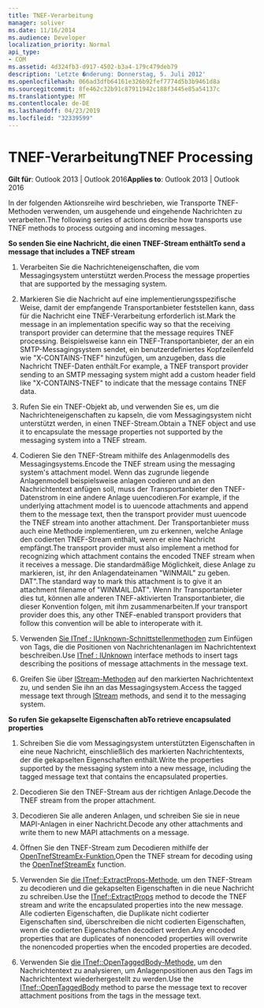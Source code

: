```yaml
---
title: TNEF-Verarbeitung
manager: soliver
ms.date: 11/16/2014
ms.audience: Developer
localization_priority: Normal
api_type:
- COM
ms.assetid: 4d324fb3-d917-4502-b3a4-179c479deb79
description: 'Letzte �nderung: Donnerstag, 5. Juli 2012'
ms.openlocfilehash: 066ad3dfb64161e326b92fef7774d5b3b9461d8a
ms.sourcegitcommit: 8fe462c32b91c87911942c188f3445e85a54137c
ms.translationtype: MT
ms.contentlocale: de-DE
ms.lasthandoff: 04/23/2019
ms.locfileid: "32339599"
---
```

# <a name="tnef-processing"></a><span data-ttu-id="69804-103">TNEF-Verarbeitung</span><span class="sxs-lookup"><span data-stu-id="69804-103">TNEF Processing</span></span>

  
  
<span data-ttu-id="69804-104">**Gilt für**: Outlook 2013 | Outlook 2016</span><span class="sxs-lookup"><span data-stu-id="69804-104">**Applies to**: Outlook 2013 | Outlook 2016</span></span> 
  
<span data-ttu-id="69804-105">In der folgenden Aktionsreihe wird beschrieben, wie Transporte TNEF-Methoden verwenden, um ausgehende und eingehende Nachrichten zu verarbeiten.</span><span class="sxs-lookup"><span data-stu-id="69804-105">The following series of actions describe how transports use TNEF methods to process outgoing and incoming messages.</span></span>
  
 <span data-ttu-id="69804-106">**So senden Sie eine Nachricht, die einen TNEF-Stream enthält**</span><span class="sxs-lookup"><span data-stu-id="69804-106">**To send a message that includes a TNEF stream**</span></span>
  
1. <span data-ttu-id="69804-107">Verarbeiten Sie die Nachrichteneigenschaften, die vom Messagingsystem unterstützt werden.</span><span class="sxs-lookup"><span data-stu-id="69804-107">Process the message properties that are supported by the messaging system.</span></span>
    
2. <span data-ttu-id="69804-108">Markieren Sie die Nachricht auf eine implementierungsspezifische Weise, damit der empfangende Transportanbieter feststellen kann, dass für die Nachricht eine TNEF-Verarbeitung erforderlich ist.</span><span class="sxs-lookup"><span data-stu-id="69804-108">Mark the message in an implementation specific way so that the receiving transport provider can determine that the message requires TNEF processing.</span></span> <span data-ttu-id="69804-109">Beispielsweise kann ein TNEF-Transportanbieter, der an ein SMTP-Messagingsystem sendet, ein benutzerdefiniertes Kopfzeilenfeld wie "X-CONTAINS-TNEF" hinzufügen, um anzugeben, dass die Nachricht TNEF-Daten enthält.</span><span class="sxs-lookup"><span data-stu-id="69804-109">For example, a TNEF transport provider sending to an SMTP messaging system might add a custom header field like "X-CONTAINS-TNEF" to indicate that the message contains TNEF data.</span></span>
    
3. <span data-ttu-id="69804-110">Rufen Sie ein TNEF-Objekt ab, und verwenden Sie es, um die Nachrichteneigenschaften zu kapseln, die vom Messagingsystem nicht unterstützt werden, in einen TNEF-Stream.</span><span class="sxs-lookup"><span data-stu-id="69804-110">Obtain a TNEF object and use it to encapsulate the message properties not supported by the messaging system into a TNEF stream.</span></span>
    
4. <span data-ttu-id="69804-111">Codieren Sie den TNEF-Stream mithilfe des Anlagenmodells des Messagingsystems.</span><span class="sxs-lookup"><span data-stu-id="69804-111">Encode the TNEF stream using the messaging system's attachment model.</span></span> <span data-ttu-id="69804-112">Wenn das zugrunde liegende Anlagenmodell beispielsweise anlagen codieren und an den Nachrichtentext anfügen soll, muss der Transportanbieter den TNEF-Datenstrom in eine andere Anlage uuencodieren.</span><span class="sxs-lookup"><span data-stu-id="69804-112">For example, if the underlying attachment model is to uuencode attachments and append them to the message text, then the transport provider must uuencode the TNEF stream into another attachment.</span></span> <span data-ttu-id="69804-113">Der Transportanbieter muss auch eine Methode implementieren, um zu erkennen, welche Anlage den codierten TNEF-Stream enthält, wenn er eine Nachricht empfängt.</span><span class="sxs-lookup"><span data-stu-id="69804-113">The transport provider must also implement a method for recognizing which attachment contains the encoded TNEF stream when it receives a message.</span></span> <span data-ttu-id="69804-114">Die standardmäßige Möglichkeit, diese Anlage zu markieren, ist, ihr den Anlagendateinamen "WINMAIL" zu geben. DAT".</span><span class="sxs-lookup"><span data-stu-id="69804-114">The standard way to mark this attachment is to give it an attachment filename of "WINMAIL.DAT".</span></span> <span data-ttu-id="69804-115">Wenn Ihr Transportanbieter dies tut, können alle anderen TNEF-aktivierten Transportanbieter, die dieser Konvention folgen, mit ihm zusammenarbeiten.</span><span class="sxs-lookup"><span data-stu-id="69804-115">If your transport provider does this, any other TNEF-enabled transport providers that follow this convention will be able to interoperate with it.</span></span>
    
5. <span data-ttu-id="69804-116">Verwenden [Sie ITnef : IUnknown-Schnittstellenmethoden](itnefiunknown.md) zum Einfügen von Tags, die die Positionen von Nachrichtenanlagen im Nachrichtentext beschreiben.</span><span class="sxs-lookup"><span data-stu-id="69804-116">Use [ITnef : IUnknown](itnefiunknown.md) interface methods to insert tags describing the positions of message attachments in the message text.</span></span> 
    
6. <span data-ttu-id="69804-117">Greifen Sie über [IStream-Methoden](https://msdn.microsoft.com/library/aa380034%28VS.85%29.aspx) auf den markierten Nachrichtentext zu, und senden Sie ihn an das Messagingsystem.</span><span class="sxs-lookup"><span data-stu-id="69804-117">Access the tagged message text through [IStream](https://msdn.microsoft.com/library/aa380034%28VS.85%29.aspx) methods, and send it to the messaging system.</span></span> 
    
 <span data-ttu-id="69804-118">**So rufen Sie gekapselte Eigenschaften ab**</span><span class="sxs-lookup"><span data-stu-id="69804-118">**To retrieve encapsulated properties**</span></span>
  
1. <span data-ttu-id="69804-119">Schreiben Sie die vom Messagingsystem unterstützten Eigenschaften in eine neue Nachricht, einschließlich des markierten Nachrichtentexts, der die gekapselten Eigenschaften enthält.</span><span class="sxs-lookup"><span data-stu-id="69804-119">Write the properties supported by the messaging system into a new message, including the tagged message text that contains the encapsulated properties.</span></span>
    
2. <span data-ttu-id="69804-120">Decodieren Sie den TNEF-Stream aus der richtigen Anlage.</span><span class="sxs-lookup"><span data-stu-id="69804-120">Decode the TNEF stream from the proper attachment.</span></span>
    
3. <span data-ttu-id="69804-121">Decodieren Sie alle anderen Anlagen, und schreiben Sie sie in neue MAPI-Anlagen in einer Nachricht.</span><span class="sxs-lookup"><span data-stu-id="69804-121">Decode any other attachments and write them to new MAPI attachments on a message.</span></span>
    
4. <span data-ttu-id="69804-122">Öffnen Sie den TNEF-Stream zum Decodieren mithilfe der [OpenTnefStreamEx-Funktion.](opentnefstreamex.md)</span><span class="sxs-lookup"><span data-stu-id="69804-122">Open the TNEF stream for decoding using the [OpenTnefStreamEx](opentnefstreamex.md) function.</span></span> 
    
5. <span data-ttu-id="69804-123">Verwenden Sie [die ITnef::ExtractProps-Methode,](itnef-extractprops.md) um den TNEF-Stream zu decodieren und die gekapselten Eigenschaften in die neue Nachricht zu schreiben.</span><span class="sxs-lookup"><span data-stu-id="69804-123">Use the [ITnef::ExtractProps](itnef-extractprops.md) method to decode the TNEF stream and write the encapsulated properties into the new message.</span></span> <span data-ttu-id="69804-124">Alle codierten Eigenschaften, die Duplikate nicht codierter Eigenschaften sind, überschreiben die nicht codierten Eigenschaften, wenn die codierten Eigenschaften decodiert werden.</span><span class="sxs-lookup"><span data-stu-id="69804-124">Any encoded properties that are duplicates of nonencoded properties will overwrite the nonencoded properties when the encoded properties are decoded.</span></span> 
    
6. <span data-ttu-id="69804-125">Verwenden Sie [die ITnef::OpenTaggedBody-Methode,](itnef-opentaggedbody.md) um den Nachrichtentext zu analysieren, um Anlagenpositionen aus den Tags im Nachrichtentext wiederhergestellt zu werden.</span><span class="sxs-lookup"><span data-stu-id="69804-125">Use the [ITnef::OpenTaggedBody](itnef-opentaggedbody.md) method to parse the message text to recover attachment positions from the tags in the message text.</span></span> 
    


